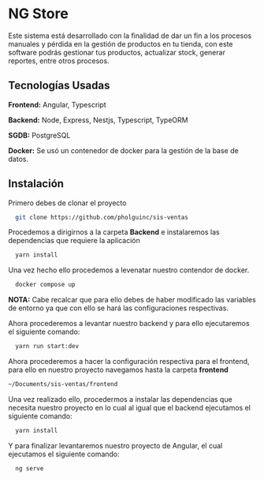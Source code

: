 # NG Store

Este sistema está desarrollado con la finalidad de dar un fin a los procesos manuales y pérdida en la gestión de productos en tu tienda, con este software podrás gestionar tus productos, actualizar stock, generar reportes, entre otros procesos.

## Tecnologías Usadas

**Frontend:** Angular, Typescript


**Backend:** Node, Express, Nestjs, Typescript, TypeORM

**SGDB:** PostgreSQL

**Docker:** Se usó un contenedor de docker para la gestión de la base de datos.



## Instalación

Primero debes de clonar el proyecto 

```bash
  git clone https://github.com/pholguinc/sis-ventas
```


Procedemos a dirigirnos a la carpeta **Backend** e instalaremos las dependencias que requiere la aplicación

```bash
  yarn install
```

Una vez hecho ello procedemos a levenatar nuestro contendor de docker.

```bash
  docker compose up
```

**NOTA:** Cabe recalcar que para ello debes de haber modificado las variables de entorno ya que con ello se hará las configuraciones respectivas.


Ahora procederemos a levantar nuestro backend y para ello ejecutaremos el siguiente comando:

```bash
  yarn run start:dev
```

Ahora procederemos a hacer la configuración respectiva para el frontend, para ello en nuestro proyecto navegamos hasta la carpeta **frontend**

```bash
~/Documents/sis-ventas/frontend
```

Una vez realizado ello, procedermos a instalar las dependencias que necesita nuestro proyecto en lo cual al igual que el backend ejecutamos el siguiente comando:

```bash
  yarn install
```

Y para finalizar levantaremos nuestro proyecto de Angular, el cual ejecutamos el siguiente comando:

```bash
  ng serve
```



